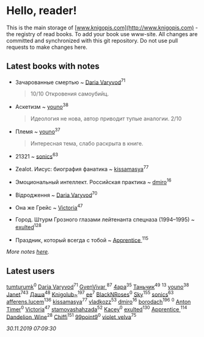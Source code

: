 # Hello, reader!
This is the main storage of [www.knigopis.com](http://www.knigopis.com) - the registry of read books.
To add your book use www-site. All changes are committed and synchronized with this git repository.
Do not use pull requests to make changes here.


## Latest books with notes
* Зачарованные смертью ~ [Daria Varyvod](users/829/829893410524253-facebook)<sup>71</sup>
    > 10/10 Откровения самоубийц.

* Аскетизм ~ [youno](users/302/302928912-vkontakte)<sup>38</sup>
    > Идеология не нова, автор приводит тупые аналогии. 2/10

* Племя ~ [youno](users/302/302928912-vkontakte)<sup>37</sup>
    > Интересная тема, слабо раскрыта в книге.

* 21321 ~ [sonics](users/588/5880221-vkontakte)<sup>63</sup>

* Zealot. Иисус: биография фанатика ~ [kissamasya](users/684/68439978-vkontakte)<sup>77</sup>

* Эмоциональный интеллект. Российская практика ~ [dmiro](users/571/5714115-vkontakte)<sup>16</sup>

* Відродження ~ [Daria Varyvod](users/829/829893410524253-facebook)<sup>70</sup>

* Она же Грейс ~ [Victoria](users/113/113794223924688167852-google)<sup>47</sup>

* Город. Штурм Грозного глазами лейтенанта спецназа (1994–1995) ~ [exulted](users/100/100599204551896265722-google)<sup>128</sup>

* Праздник, который всегда с тобой ~ [Apprentice ](users/528/52821952-vkontakte)<sup>115</sup>


_More notes [here](latest_books_with_notes.md)._


## Latest users
[tumturumk](users/135/135685382-vkontakte)<sup>0</sup> 
[Daria Varyvod](users/829/829893410524253-facebook)<sup>71</sup> 
[GvenVivar ](users/158/158266434925901-facebook)<sup>87</sup> 
[4apa](users/117/117392596378069249667-google)<sup>35</sup> 
[Таньчик](users/209/2096581563762610-facebook)<sup>49</sup> 
[](users/270/270444099499-odnoklassniki)<sup>13</sup> 
[youno](users/302/302928912-vkontakte)<sup>38</sup> 
[Janet](users/108/108113656204404967440-google)<sup>743</sup> 
[Даша](users/334/334696193054530347-mailru)<sup>48</sup> 
[Knigolub~](users/111/111878597279669641685-google)<sup>197</sup> 
[ee](users/219/2195256973544755662-mailru)<sup>7</sup> 
[BlackNRoses](users/116/116141889586488878812-google)<sup>0</sup> 
[Sky](users/118/118049897850017649660-google)<sup>155</sup> 
[sonics](users/588/5880221-vkontakte)<sup>63</sup> 
[afferens.lucem](users/196/196071655-vkontakte)<sup>136</sup> 
[kissamasya](users/684/68439978-vkontakte)<sup>77</sup> 
[vladkozz](users/572/57239276-vkontakte)<sup>53</sup> 
[dmiro](users/571/5714115-vkontakte)<sup>16</sup> 
[borodach](users/157/15706320-vkontakte)<sup>196</sup> 
[](users/203/203760080-vkontakte)<sup>0</sup> 
[Anton Timer](users/100/100971491728532277953-google)<sup>0</sup> 
[Victoria](users/113/113794223924688167852-google)<sup>47</sup> 
[stamovashahzada](users/310/310646815-vkontakte)<sup>52</sup> 
[Kacey](users/101/101923954511104996192-google)<sup>0</sup> 
[exulted](users/100/100599204551896265722-google)<sup>130</sup> 
[Apprentice ](users/528/52821952-vkontakte)<sup>114</sup> 
[Dandelion_Wine](users/586/58602788-vkontakte)<sup>28</sup> 
[Chiffi](users/105/105831994080785626680-google)<sup>151</sup> 
[99point9](users/228/228347319-vkontakte)<sup>0</sup> 
[violet_velva](users/116/116961712580551399099-google)<sup>75</sup> 


_30.11.2019 07:09:30_
